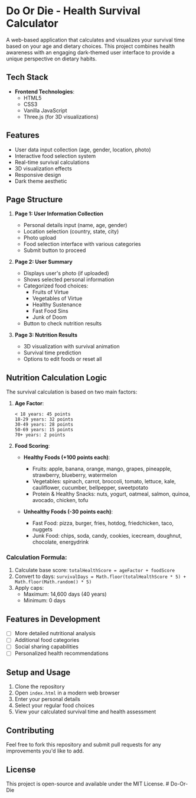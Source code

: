 # Do Or Die - Health Survival Calculator

A web-based application that calculates and visualizes your survival time based on your age and dietary choices. This project combines health awareness with an engaging dark-themed user interface to provide a unique perspective on dietary habits.

## Tech Stack

- **Frontend Technologies**:
  - HTML5
  - CSS3
  - Vanilla JavaScript
  - Three.js (for 3D visualizations)

## Features

- User data input collection (age, gender, location, photo)
- Interactive food selection system
- Real-time survival calculations
- 3D visualization effects
- Responsive design
- Dark theme aesthetic

## Page Structure

1. **Page 1: User Information Collection**
   - Personal details input (name, age, gender)
   - Location selection (country, state, city)
   - Photo upload
   - Food selection interface with various categories
   - Submit button to proceed

2. **Page 2: User Summary**
   - Displays user's photo (if uploaded)
   - Shows selected personal information
   - Categorized food choices:
     - Fruits of Virtue
     - Vegetables of Virtue
     - Healthy Sustenance
     - Fast Food Sins
     - Junk of Doom
   - Button to check nutrition results

3. **Page 3: Nutrition Results**
   - 3D visualization with survival animation
   - Survival time prediction
   - Options to edit foods or reset all

## Nutrition Calculation Logic

The survival calculation is based on two main factors:

1. **Age Factor**:
   ```
   < 18 years: 45 points
   18-29 years: 32 points
   30-49 years: 28 points
   50-69 years: 15 points
   70+ years: 2 points
   ```

2. **Food Scoring**:
   - **Healthy Foods (+100 points each)**:
     - Fruits: apple, banana, orange, mango, grapes, pineapple, strawberry, blueberry, watermelon
     - Vegetables: spinach, carrot, broccoli, tomato, lettuce, kale, cauliflower, cucumber, bellpepper, sweetpotato
     - Protein & Healthy Snacks: nuts, yogurt, oatmeal, salmon, quinoa, avocado, chicken, tofu

   - **Unhealthy Foods (-30 points each)**:
     - Fast Food: pizza, burger, fries, hotdog, friedchicken, taco, nuggets
     - Junk Food: chips, soda, candy, cookies, icecream, doughnut, chocolate, energydrink

### Calculation Formula:

1. Calculate base score: `totalHealthScore = ageFactor + foodScore`
2. Convert to days: `survivalDays = Math.floor(totalHealthScore * 5) + Math.floor(Math.random() * 5)`
3. Apply caps:
   - Maximum: 14,600 days (40 years)
   - Minimum: 0 days

## Features in Development

- [ ] More detailed nutritional analysis
- [ ] Additional food categories
- [ ] Social sharing capabilities
- [ ] Personalized health recommendations

## Setup and Usage

1. Clone the repository
2. Open `index.html` in a modern web browser
3. Enter your personal details
4. Select your regular food choices
5. View your calculated survival time and health assessment

## Contributing

Feel free to fork this repository and submit pull requests for any improvements you'd like to add.

## License

This project is open-source and available under the MIT License.
#   D o - O r - D i e  
 